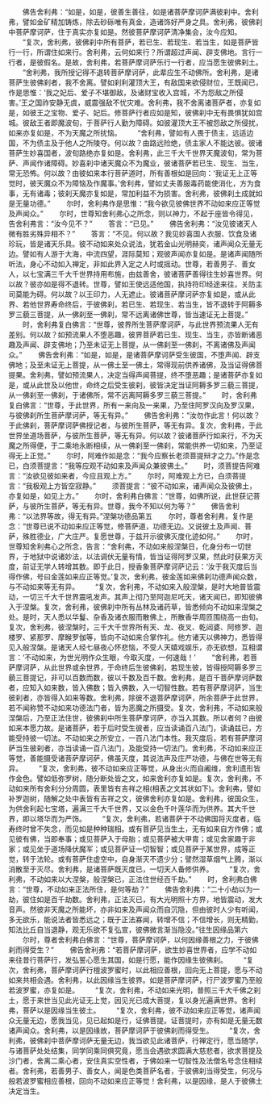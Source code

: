 <!-- { "loadSidebar": true } -->
　　佛告舍利弗：“如是，如是，彼善生善往，如是诸菩萨摩诃萨满彼刹中。舍利弗，譬如金矿精加铸炼，除去砂砾唯有真金，造诸饰好严身之具。舍利弗，彼佛刹中菩萨摩诃萨，住于真实亦复如是。然彼菩萨摩诃萨清净集会，汝今应知。
　　“复次，舍利弗，彼佛刹中所有菩萨，若已生、若现生、若当生，如是菩萨皆行一行，所谓住如来行。舍利弗，云何如来行？所谓超过声闻、辟支佛地。言行一行者，是彼假名。是故，舍利弗，若菩萨摩诃萨乐行一行者，应当愿生彼佛刹土。
　　“舍利弗，我所授记得不退转菩萨摩诃萨，此辈应生不动佛所。舍利弗，是诸菩萨生彼佛刹者，我不舍离。譬如刹利灌顶大王，有敌国来欲侵财位，王既闻已，作是思惟：‘我之妃后、爱子不堪御敌，及诸财宝收入宫城，不为怨敌之所侵害。’王之国祚安静无虞，威震强敌不忧灾难。舍利弗，我不舍离诸菩萨者，亦复如是，如彼王之宝物、爱子、妃后。修菩萨行者应如是知，彼佛刹中无有畏惧犹如宫城。彼敌王者即魔波旬，于菩萨行人勤为障碍。如彼灌顶大王不被怨敌之所侵扰，如来亦复如是，不为天魔之所扰恼。
　　“舍利弗，譬如有人畏于债主，远适边国，不为债主及于他人之所陵夺。何以故？由路远险绝，债主家人不能达彼。彼诸菩萨生妙喜国者，波旬路绝亦复如是。舍利弗，此三千大千世界天魔波旬，常为菩萨、声闻作诸障碍。妙喜刹中诸天魔众不为魔业，彼诸菩萨若已生、现生、当生，常无恐怖。何以故？由彼如来本行菩萨道时，所有善根如是回向：‘我证无上正等觉时，彼天魔众不为障恼及作魔事。’舍利弗，譬如丈夫善服毒药能使消化，方为食事，无有诸毒；彼刹天魔亦复如是，常加利益不为损害。舍利弗，彼佛刹土成就如是无量功德。”
　　尔时，舍利弗作是思惟：“我今欲见彼佛世界不动如来应正等觉及声闻众。”
　　尔时，世尊知舍利弗心之所念，则以神力，不起于座皆令得见，告舍利弗言：“汝今见不？”
　　答言：“已见。”
　　佛告舍利弗：“汝见彼诸天人微有胜劣殊异相不？”
　　答言：“不见。何以故？我见妙喜国人衣服、饮食及诸珍玩，皆是诸天乐具。彼不动如来处众说法，犹若金山光明赫奕，诸声闻众无量无边。譬如有人游于大海，中流四望，涯际莫知；观彼声闻亦复如是。是诸声闻随所听法，身心不动如入禅定，非如此界入定之人时或摇动。世尊，若善男子、善女人，以七宝满三千大千世界持用布施，由兹善舍，彼诸菩萨善得往生妙喜世界。何以故？彼亦如是得不退转。世尊，譬如王使远适他国，执持符印经途来往，关防主司莫能为碍。何以故？以王印力，人无遮止。彼诸菩萨摩诃萨亦复如是，或从此界、若他世界寿命终后，于彼佛刹，若已生、若现生、若当生，皆不退转于阿耨多罗三藐三菩提，从一佛刹至一佛刹，常不远离诸佛世尊，皆当速证无上菩提。”
　　时，舍利弗复白佛言：“世尊，彼界所生菩萨摩诃萨，与此世界预流果人无有差别。何以故？如预流果人不堕恶趣，彼界菩萨若已生、现生、当生，亦皆断诸恶趣及声闻、辟支佛地；乃至未证无上菩提，从一佛刹至一佛刹，不离诸佛及声闻众。”
　　佛告舍利弗：“如是，如是，是诸菩萨摩诃萨受生彼国，不堕声闻、辟支佛地；及至未证无上菩提，从一佛土至一佛土，常得现前供养诸佛，及当证得佛菩提果。舍利弗，譬如预流果人，决定当得声闻菩提，终不堕恶趣；是诸菩萨亦复如是，或从此世及以他世，命终之后受生彼刹，彼皆决定当证阿耨多罗三藐三菩提，从一佛刹至一佛刹，于诸佛所，常不远离阿耨多罗三藐三菩提。”
　　时，舍利弗复白佛言：“世尊，于此世界，所有一来向及一来果，乃至住阿罗汉向及罗汉果，与彼佛刹所生菩萨摩诃萨，等无有异。”
　　佛告舍利弗：“汝勿作此言！何以故？于此佛刹，菩萨摩诃萨佛授记者，与彼所生菩萨，等无有异。复次，舍利弗，于此世界坐道场菩萨，与彼所生菩萨，等无有异。何以故？彼诸菩萨行如来行，不为天魔之所得便，于二乘地永断相续，从一佛刹至一佛刹，常能供养一切如来，乃至证得无上正觉。”
　　尔时，阿难作如是念：“我今应察长老须菩提辩才之力。”作是念已，白须菩提言：“我等应观不动如来及声闻众兼彼佛土。”
　　时，须菩提告阿难言：“汝欲见彼如来者，今应且观上方。”
　　尔时，阿难观上方已，白须菩提言：“我极观上方皆空寂静。”
　　须菩提言：“彼不动如来，诸声闻众及彼佛土，亦复如是，如见上方。”
　　尔时，舍利弗白佛言：“世尊，如佛所说，此世获记菩萨，与彼所生菩萨，等无有异。世尊，我今不知以何为等？”
　　佛告舍利弗：“以法界等故，得无有异。”涅槃功德品第五
　　尔时，尊者舍利弗，复作是念：“世尊已说不动如来应正等觉，修菩萨道，功德无边。又说彼土及声闻、菩萨，殊胜德业，广大庄严。复愿世尊，于兹开示彼佛灭度化迹如何。”
　　尔时，世尊知舍利弗心之所念，告言：“舍利弗，不动如来般涅槃日，化身分布一切世界，于地狱中说诸妙法，以法调伏无量有情，皆当证得阿罗汉果，然此时获果方灭度，前证无学人转增其数。即于此日，授香象菩萨摩诃萨记云：‘汝于我灭度后当得作佛，号曰金莲如来应正等觉。’复次，舍利弗，彼金莲如来佛刹功德声闻众数，与不动如来等无有异。
　　“复次，舍利弗，不动如来入般涅槃，是时大地普皆震动，一切三千大千世界震吼发声。其声上彻乃至阿迦尼吒天，诸天闻已，即知彼佛入于涅槃。复次，舍利弗，彼佛刹中所有丛林及诸药草，皆悉倾向不动如来涅槃之处。是时，天人悉以华鬘、杂香及诸衣服而散佛上，所散香华周匝围绕高一由旬。复次，舍利弗，彼涅槃时，三千大千世界所有天、龙、夜叉、乾闼婆、阿修罗、迦楼罗、紧那罗、摩睺罗伽等，皆向不动如来合掌作礼。他方诸天以佛神力，悉皆得见入般涅槃。是诸天人经七昼夜心怀悲恼，不受人天嬉戏娱乐，亦无欲想，互相谓言：‘不动如来，为世光明作众生眼，今取灭度，一何速哉！’
　　“舍利弗，若菩萨摩诃萨，从此世界或余世界，于命终后生彼佛刹，若现生彼，皆得授阿耨多罗三藐三菩提记，非可以百数而数，彼以千数及百千数。舍利弗，是百千菩萨摩诃萨数者，应知入如来数，皆入佛数；皆入佛数，入一切智性数。若有菩萨摩诃萨，当生彼刹者，亦皆得入如来等数。舍利弗，除彼不退菩萨摩诃萨，所余菩萨于此世界，若不闻称赞不动如来功德法门者，皆为恶魔之所摄受。复次，舍利弗，不动如来般涅槃后，乃至正法住世，彼佛刹中所生菩萨摩诃萨，亦当入其数。所以者何？由彼如来本愿力故。是诸菩萨，若于后时受生彼者，应当读诵百八法门，读诵兹已，方能受持彼一切法。不动如来之所安立，一百八法门本性。我灭度后，若有菩萨摩诃萨当生彼刹者，亦当读诵一百八法门，及能受持一切法门。舍利弗，不动如来应正等觉，善能摄受诸菩萨摩诃萨，佛虽灭度，其说法声及庄严功德，与佛在世等无有异。
　　“复次，舍利弗，彼不动如来应正等觉，从身出火而自阇维，舍利遗形皆作金色。譬如低弥罗树，随分断处皆之文，如来舍利亦复如是。复次，舍利弗，不动如来所有舍利分分周圆，表里皆有吉祥之相(相表之文其状如下)。舍利弗，譬如补罗迦树，随解之处中表皆有吉祥之文，彼佛舍利亦复如是。舍利弗，彼国众生，为供舍利起七宝塔，遍满三千大千世界，又以金色千叶莲华而为供养。其大千世界，即以塔华而为严饰。
　　“复次，舍利弗，若诸菩萨于不动佛国将灭度者，临寿终时曾不失念，而见如是种种瑞相。或有菩萨见当生土，无有如来自方作佛；或见彼有佛，当即奉事；或见菩萨入于母胎；或见菩萨被大甲胄；或见舍家趣于非家；或见坐于道场降伏魔军；或见菩萨证一切智智；或见菩萨于某世界，成等正觉，转于法轮。或有菩萨住虚空中，自身渐灭不遗少分；譬然湿草烟气上腾，渐以消散至于灭尽。舍利弗，是诸菩萨既灭度已，一切天人备修供养。
　　“复次，舍利弗，不动如来以大涅槃，般涅槃已，正法住世经百千劫。”
　　时，舍利弗白佛言：“世尊，不动如来正法所住，是何等劫？”
　　佛告舍利弗：“二十小劫以为一劫，彼住如是百千劫数。舍利弗，正法灭已，有大光明照十方界，地皆震动，发大音声。然彼非天魔之所能坏，亦非如来及声闻众而自沉隐，但由彼时人少有听闻，多无欲乐，能说法者皆悉远之；既于正法寡闻，转增不信；不信增长，则无精勤，知法比丘自当退静，观无乐欲不复弘宣，彼佛微言渐当隐没。”往生因缘品第六
　　尔时，尊者舍利弗白佛言：“世尊，菩萨摩诃萨，以何因缘善根之力，于彼佛刹而得受生？”
　　佛告舍利弗：“若菩萨摩诃萨，欲生妙喜世界者，应学不动如来往昔行菩萨行，发弘誓心愿生其国，如是行愿，能作因缘生彼佛刹。
　　“复次，舍利弗，菩萨摩诃萨行檀波罗蜜时，以此相应善根，回向无上菩提，愿与不动如来共相会遇。舍利弗，以此因缘当生彼界。如是菩萨摩诃萨，行尸波罗蜜乃至般若波罗蜜，亦复如是。
　　“复次，舍利弗，不动如来光明，普照三千大千佛之刹土，愿于来世当见此光证无上觉，因见光已成大菩提，复以身光遍满世界。舍利弗，菩萨以是因缘当生彼土。
　　“复次，舍利弗，彼不动如来应正等觉，诸声闻众无量无边，愿我当见，见已起如是行，证佛菩提。证菩提时，亦有如是无量无数诸声闻众。舍利弗，以是因缘故，菩萨摩诃萨于彼佛刹而得受生。
　　“复次，舍利弗，彼佛刹中菩萨摩诃萨无量无边，我当欲见此诸菩萨，行禅定行，愿当随学，与诸菩萨处处结集，同学同乘同俱究竟，愿当会遇欲求圆满大慈悲者，欲求菩提及沙门者，舍离二乘心者，安住真实空性者，于佛如来一切智性及法僧名号念住相续者。舍利弗，若善男子、善女人，闻是色类菩萨名者，于彼佛刹当得受生，何况与般若波罗蜜相应善根，回向不动如来应正等觉！舍利弗，以是因缘，是人于彼佛土决定当生。
